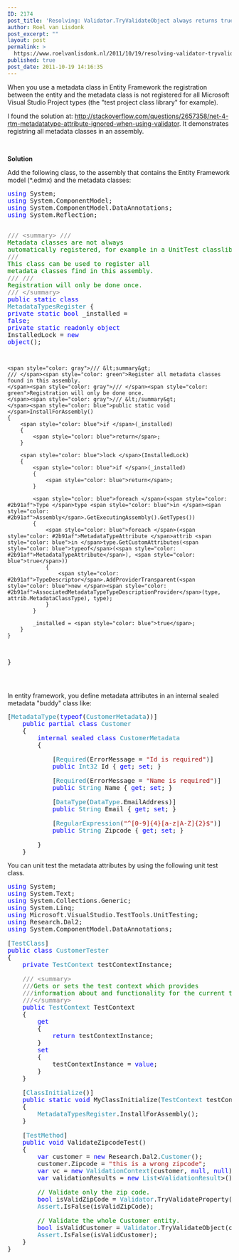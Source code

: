 ```yaml
---
ID: 2174
post_title: 'Resolving: Validator.TryValidateObject always returns true in a UnitTest, when using a MetadataType class in Entity Framework 4'
author: Roel van Lisdonk
post_excerpt: ""
layout: post
permalink: >
  https://www.roelvanlisdonk.nl/2011/10/19/resolving-validator-tryvalidateobject-always-returns-true-in-a-unittest-when-using-a-metadatatype-class-in-entity-framework-4/
published: true
post_date: 2011-10-19 14:16:35
---
```

<p align="left">When you use a metadata class in Entity Framework the registration between the entity and the metadata class is not registered for all Microsoft Visual Studio Project types (the &quot;test project class library&quot; for example).</p>  <p align="left">I found the solution at: <a title="http://stackoverflow.com/questions/2657358/net-4-rtm-metadatatype-attribute-ignored-when-using-validator" href="http://stackoverflow.com/questions/2657358/net-4-rtm-metadatatype-attribute-ignored-when-using-validator">http://stackoverflow.com/questions/2657358/net-4-rtm-metadatatype-attribute-ignored-when-using-validator</a>. It demonstrates registring all metadata classes in an assembly.</p>  <p align="left">&#160;</p>  <p align="left"><strong>Solution</strong></p>  <p align="left">Add the following class, to the assembly that contains the Entity Framework model (*.edmx) and the metadata classes:</p>  <pre class="code"><span style="color: blue">using </span>System;
<span style="color: blue">using </span>System.ComponentModel;
<span style="color: blue">using </span>System.ComponentModel.DataAnnotations;
<span style="color: blue">using </span>System.Reflection;

<span style="color: gray">/// &lt;summary&gt;
/// </span><span style="color: green">Metadata classes are not always automatically registered, for example in a UnitTest classlibrary.
</span><span style="color: gray">/// </span><span style="color: green">This class can be used to register all metadata classes find in this assembly.
</span><span style="color: gray">/// 
/// </span><span style="color: green">Registration will only be done once.
</span><span style="color: gray">/// &lt;/summary&gt;
</span><span style="color: blue">public static class </span><span style="color: #2b91af">MetadataTypesRegister
</span>{
    <span style="color: blue">private static bool </span>_installed = <span style="color: blue">false</span>;
    <span style="color: blue">private static readonly object </span>InstalledLock = <span style="color: blue">new object</span>();


    <span style="color: gray">/// &lt;summary&gt;
    /// </span><span style="color: green">Register all metadata classes found in this assembly.
    </span><span style="color: gray">/// </span><span style="color: green">Registration will only be done once.        
    </span><span style="color: gray">/// &lt;/summary&gt;
    </span><span style="color: blue">public static void </span>InstallForAssembly()
    {
        <span style="color: blue">if </span>(_installed)
        {
            <span style="color: blue">return</span>;
        }

        <span style="color: blue">lock </span>(InstalledLock)
        {
            <span style="color: blue">if </span>(_installed)
            {
                <span style="color: blue">return</span>;
            }

            <span style="color: blue">foreach </span>(<span style="color: #2b91af">Type </span>type <span style="color: blue">in </span><span style="color: #2b91af">Assembly</span>.GetExecutingAssembly().GetTypes())
            {
                <span style="color: blue">foreach </span>(<span style="color: #2b91af">MetadataTypeAttribute </span>attrib <span style="color: blue">in </span>type.GetCustomAttributes(<span style="color: blue">typeof</span>(<span style="color: #2b91af">MetadataTypeAttribute</span>), <span style="color: blue">true</span>))
                {
                    <span style="color: #2b91af">TypeDescriptor</span>.AddProviderTransparent(<span style="color: blue">new </span><span style="color: #2b91af">AssociatedMetadataTypeTypeDescriptionProvider</span>(type, attrib.MetadataClassType), type);
                }
            }

            _installed = <span style="color: blue">true</span>;
        }
    }
}</pre>

<p align="left">&#160;</p>

<p align="left">In entity framework, you define metadata attributes in an internal sealed metadata &quot;buddy&quot; class like:</p>

<pre class="code">[<span style="color: #2b91af">MetadataType</span>(<span style="color: blue">typeof</span>(<span style="color: #2b91af">CustomerMetadata</span>))]
    <span style="color: blue">public partial class </span><span style="color: #2b91af">Customer
    </span>{
        <span style="color: blue">internal sealed class </span><span style="color: #2b91af">CustomerMetadata
        </span>{

            [<span style="color: #2b91af">Required</span>(ErrorMessage = <span style="color: #a31515">&quot;Id is required&quot;</span>)]
            <span style="color: blue">public </span><span style="color: #2b91af">Int32 </span>Id { <span style="color: blue">get</span>; <span style="color: blue">set</span>; }

            [<span style="color: #2b91af">Required</span>(ErrorMessage = <span style="color: #a31515">&quot;Name is required&quot;</span>)]
            <span style="color: blue">public </span><span style="color: #2b91af">String </span>Name { <span style="color: blue">get</span>; <span style="color: blue">set</span>; }

            [<span style="color: #2b91af">DataType</span>(<span style="color: #2b91af">DataType</span>.EmailAddress)]
            <span style="color: blue">public </span><span style="color: #2b91af">String </span>Email { <span style="color: blue">get</span>; <span style="color: blue">set</span>; }

            [<span style="color: #2b91af">RegularExpression</span>(<span style="color: #a31515">&quot;^[0-9]{4}[a-z|A-Z]{2}$&quot;</span>)]
            <span style="color: blue">public </span><span style="color: #2b91af">String </span>Zipcode { <span style="color: blue">get</span>; <span style="color: blue">set</span>; }

        }
    }</pre>

<p>You can unit test the metadata attributes by using the following unit test class.</p>

<pre class="code"><span style="color: blue">using </span>System;
<span style="color: blue">using </span>System.Text;
<span style="color: blue">using </span>System.Collections.Generic;
<span style="color: blue">using </span>System.Linq;
<span style="color: blue">using </span>Microsoft.VisualStudio.TestTools.UnitTesting;
<span style="color: blue">using </span>Research.Dal2;
<span style="color: blue">using </span>System.ComponentModel.DataAnnotations;

[<span style="color: #2b91af">TestClass</span>]
<span style="color: blue">public class </span><span style="color: #2b91af">CustomerTester
</span>{
    <span style="color: blue">private </span><span style="color: #2b91af">TestContext </span>testContextInstance;

    <span style="color: gray">/// &lt;summary&gt;
    ///</span><span style="color: green">Gets or sets the test context which provides
    </span><span style="color: gray">///</span><span style="color: green">information about and functionality for the current test run.
    </span><span style="color: gray">///&lt;/summary&gt;
    </span><span style="color: blue">public </span><span style="color: #2b91af">TestContext </span>TestContext
    {
        <span style="color: blue">get
        </span>{
            <span style="color: blue">return </span>testContextInstance;
        }
        <span style="color: blue">set
        </span>{
            testContextInstance = <span style="color: blue">value</span>;
        }
    }

    [<span style="color: #2b91af">ClassInitialize</span>()]
    <span style="color: blue">public static void </span>MyClassInitialize(<span style="color: #2b91af">TestContext </span>testContext) 
    {
        <span style="color: #2b91af">MetadataTypesRegister</span>.InstallForAssembly();
    }
    
    [<span style="color: #2b91af">TestMethod</span>]
    <span style="color: blue">public void </span>ValidateZipcodeTest()
    {
        <span style="color: blue">var </span>customer = <span style="color: blue">new </span>Research.Dal2.<span style="color: #2b91af">Customer</span>();
        customer.Zipcode = <span style="color: #a31515">&quot;this is a wrong zipcode&quot;</span>;
        <span style="color: blue">var </span>vc = <span style="color: blue">new </span><span style="color: #2b91af">ValidationContext</span>(customer, <span style="color: blue">null</span>, <span style="color: blue">null</span>) { MemberName = <span style="color: #a31515">&quot;Zipcode&quot; </span>};
        <span style="color: blue">var </span>validationResults = <span style="color: blue">new </span><span style="color: #2b91af">List</span>&lt;<span style="color: #2b91af">ValidationResult</span>&gt;();

        <span style="color: green">// Validate only the zip code.
        </span><span style="color: blue">bool </span>isValidZipCode = <span style="color: #2b91af">Validator</span>.TryValidateProperty(customer.Zipcode, vc, validationResults);
        <span style="color: #2b91af">Assert</span>.IsFalse(isValidZipCode);

        <span style="color: green">// Validate the whole Customer entity.
        </span><span style="color: blue">bool </span>isValidCustomer = <span style="color: #2b91af">Validator</span>.TryValidateObject(customer, vc, validationResults, <span style="color: blue">true</span>);
        <span style="color: #2b91af">Assert</span>.IsFalse(isValidCustomer);
    }
}</pre>


<p style="padding-bottom: 0px; line-height: 13pt; margin: 0cm 0cm 10pt; text-autospace: ; mso-pagination: none; mso-layout-grid-align: none" class="MsoNormal" align="left"><span style="mso-ansi-language: en; mso-ascii-font-family: calibri; mso-hansi-font-family: calibri; mso-bidi-font-family: calibri" lang="EN"><font face="Calibri"><font style="font-size: 11pt" color="#000000">&#160;</font></font></span></p>